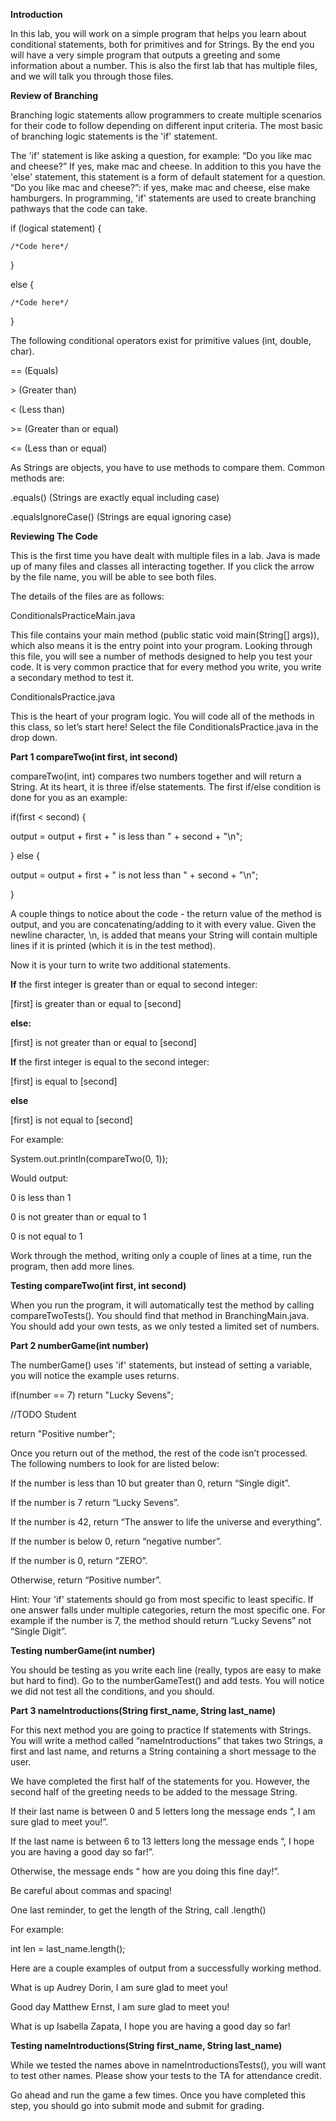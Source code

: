 **Introduction**

In this lab, you will work on a simple program that helps you learn about conditional statements, both for primitives and for Strings. By the end you will have a very simple program that outputs a greeting and some information about a number. This is also the first lab that has multiple files, and we will talk you through those files.

**Review of Branching**

Branching logic statements allow programmers to create multiple scenarios for their code to follow depending on different input criteria. The most basic of branching logic statements is the 'if' statement.

The 'if' statement is like asking a question, for example: “Do you like mac and cheese?” If yes, make mac and cheese. In addition to this you have the 'else' statement, this statement is a form of default statement for a question. “Do you like mac and cheese?”: if yes, make mac and cheese, else make hamburgers. In programming, 'if' statements are used to create branching pathways that the code can take.


if (logical statement) {

    /*Code here*/
    
} 

else {

    /*Code here*/
    
}

The following conditional operators exist for primitive values (int, double, char).

== (Equals)

\> (Greater than)

< (Less than)

\>= (Greater than or equal)

<= (Less than or equal)



As Strings are objects, you have to use methods to compare them. Common methods are:

.equals() (Strings are exactly equal including case)

.equalsIgnoreCase() (Strings are equal ignoring case)


**Reviewing The Code**

This is the first time you have dealt with multiple files in a lab. Java is made up of many files and classes all interacting together. If you click the arrow by the file name, you will be able to see both files.

The details of the files are as follows:

ConditionalsPracticeMain.java

This file contains your main method (public static void main(String[] args)), which also means it is the entry point into your program. Looking through this file, you will see a number of methods designed to help you test your code. It is very common practice that for every method you write, you write a secondary method to test it.

ConditionalsPractice.java

This is the heart of your program logic. You will code all of the methods in this class, so let’s start here! Select the file ConditionalsPractice.java in the drop down.



**Part 1 compareTwo(int first, int second)**

compareTwo(int, int) compares two numbers together and will return a String. At its heart, it is three if/else statements. The first if/else condition is done for you as an example:


if(first < second) { 

  output = output + first + " is less than " + second + "\n";
  
} 
else {

  output = output + first + " is not less than " + second + "\n";
  
}

A couple things to notice about the code - the return value of the method is output, and you are concatenating/adding to it with every value. Given the newline character, \n,  is added that means your String will contain multiple lines if it is printed (which it is in the test method).

Now it is your turn to write two additional statements.

**If** the first integer is greater than or equal to second integer:

[first] is greater than or equal to [second]

**else:**

[first] is not greater than or equal to [second]

**If** the first integer is equal to the second integer:

[first] is equal to [second]

**else**

[first] is not equal to [second]

For example:

System.out.println(compareTwo(0, 1));

Would output:

0 is less than 1

0 is not greater than or equal to 1

0 is not equal to 1

Work through the method, writing only a couple of lines at a time, run the program, then add more lines.

**Testing compareTwo(int first, int second)**

When you run the program, it will automatically test the method by calling compareTwoTests(). You should find that method in BranchingMain.java. You should add your own tests, as we only tested a limited set of numbers.

**Part 2 numberGame(int number)**

The numberGame() uses 'if' statements, but instead of setting a variable, you will notice the example uses returns.

if(number == 7) return "Lucky Sevens";

  //TODO Student    
  
return "Positive number";  

Once you return out of the method, the rest of the code isn’t processed. The following numbers to look for are listed below:

If the number is less than 10 but greater than 0, return “Single digit”.

If the number is 7 return “Lucky Sevens”.

If the number is 42, return “The answer to life the universe and everything”.

If the number is below 0, return “negative number”.

If the number is 0, return “ZERO”.

Otherwise, return “Positive number”.

Hint: Your 'if' statements should go from most specific to least specific. If one answer falls under multiple categories, return the most specific one. For example if the number is 7, the method should return “Lucky Sevens” not “Single Digit”.

**Testing numberGame(int number)**

You should be testing as you write each line (really, typos are easy to make but hard to find). Go to the numberGameTest() and add tests. You will notice we did not test all the conditions, and you should.

**Part 3 nameIntroductions(String first_name, String last_name)**

For this next method you are going to practice If statements with Strings. You will write a method called “nameIntroductions” that takes two Strings, a first and last name, and returns a String containing a short message to the user.

We have completed the first half of the statements for you. However, the second half of the greeting needs to be added to the message String.

If their last name is between 0 and 5 letters long the message ends “, I am sure glad to meet you!”.

If the last name is between 6 to 13 letters long the message ends “, I hope you are having a good day so far!”.

Otherwise, the message ends “ how are you doing this fine day!”.

Be careful about commas and spacing!

One last reminder, to get the length of the String, call .length()

For example:

int len = last_name.length();

Here are a couple examples of output from a successfully working method.

What is up Audrey Dorin, I am sure glad to meet you!

Good day Matthew Ernst, I am sure glad to meet you!

What is up Isabella Zapata, I hope you are having a good day so far!

**Testing nameIntroductions(String first_name, String last_name)**

While we tested the names above in nameIntroductionsTests(), you will want to test other names. Please show your tests to the TA for attendance credit.

Go ahead and run the game a few times. Once you have completed this step, you should go into submit mode and submit for grading.
